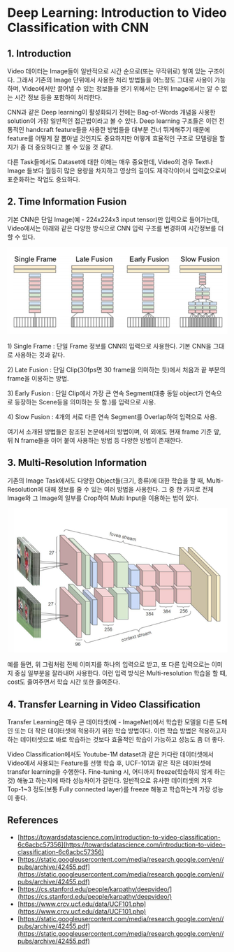# Deep Learning: Introduction to Video Classification with CNN

## 1. Introduction

Video 데이터는 Image들이 일반적으로 시간 순으로\(또는 무작위로\) 쌓여 있는 구조이다. 그래서 기존의 Image 단위에서 사용한 처리 방법들을 어느정도 그대로 사용이 가능하며, Video에서만 끌어낼 수 있는 정보들을 얻기 위해서는 단위 Image에서는 알 수 없는 시간 정보 등을 포함하여 처리한다.

CNN과 같은 Deep learning이 활성화되기 전에는 Bag-of-Words 개념을 사용한 solution이 가장 일반적인 접근법이라고 볼 수 있다. Deep learning 구조들은 이런 전통적인 handcraft feature들을 사용한 방법들을 대부분 건너 뛰게해주기 때문에 feature를 어떻게 잘 뽑아낼 것인지도 중요하지만 어떻게 효율적인 구조로 모델링을 할지가 좀 더 중요하다고 볼 수 있을 것 같다.

다른 Task들에서도 Dataset에 대한 이해는 매우 중요한데, Video의 경우 Text나 Image 들보다 월등히 많은 용량을 차지하고 영상의 길이도 제각각이어서 입력값으로써 표준화하는 작업도 중요하다.

## 2. Time Information Fusion

기본 CNN은 단일 Image\(예 - 224x224x3 input tensor\)만 입력으로 들어가는데, Video에서는 아래와 같은 다양한 방식으로 CNN 입력 구조를 변경하여 시간정보를 더할 수 있다.

![](../../.gitbook/assets/1_zoqwsegwl0ieytk62bfina.png)

1\) Single Frame : 단일 Frame 정보를 CNN의 입력으로 사용한다. 기본 CNN을 그대로 사용하는 것과 같다.

2\) Late Fusion : 단일 Clip\(30fps면 30 frame을 의미하는 듯\)에서 처음과 끝 부분의 frame을 이용하는 방법.

3\) Early Fusion : 단일 Clip에서 가장 큰 연속 Segment\(대충 동일 object가 연속으로 등장하는 Scene등을 의미하는 듯 함.\)를 입력으로 사용.

4\) Slow Fusion : 4개의 서로 다른 연속 Segment를 Overlap하여 입력으로 사용.

여기서 소개된 방법들은 참조된 논문에서의 방법이며, 이 외에도 현재 frame 기준 앞, 뒤 N frame들을 이어 붙여 사용하는 방법 등 다양한 방법이 존재한다.

## 3. Multi-Resolution Information

기존의 Image Task에서도 다양한 Object들\(크기, 종류\)에 대한 학습을 할 때, Multi-Resolution에 대해 정보를 줄 수 있는 여러 방법을 사용한다. 그 중 한 가지로 전체 Image와 그 Image의 일부를 Crop하여 Multi Input을 이용하는 법이 있다.

![](../../.gitbook/assets/1_rfxk8rd1et3ksphy-wtxpg.png)

예를 들면, 위 그림처럼 전체 이미지를 하나의 입력으로 받고, 또 다른 입력으로는 이미지 중심 일부분을 잘라내어 사용한다. 이런 입력 방식은 Multi-resolution 학습을 할 때, cost도 줄여주면서 학습 시간 또한 줄여준다.

## 4. Transfer Learning in Video Classification

Transfer Learning은 매우 큰 데이터셋\(예 - ImageNet\)에서 학습한 모델을 다른 도메인 또는 더 작은 데이터셋에 적용하기 위한 학습 방법이다. 이런 학습 방법은 적용하고자 하는 데이터셋으로 바로 학습하는 것보다 효율적인 학습이 가능하고 성능도 좀 더 좋다.

Video Classification에서도 Youtube-1M dataset과 같은 커다란 데이터셋에서 Video에서 사용되는 Feature를 선행 학습 후, UCF-101과 같은 작은 데이터셋에 transfer learning을 수행한다. Fine-tuning 시, 어디까지 freeze\(학습하지 않게 하는 것\) 해놓고 하는지에 따라 성능차이가 갈린다. 일반적으로 유사한 데이터셋의 겨우 Top-1~3 정도\(보통 Fully connected layer\)를 freeze 해놓고 학습하는게 가장 성능이 좋다.

## References

* [https://towardsdatascience.com/introduction-to-video-classification-6c6acbc57356](https://towardsdatascience.com/introduction-to-video-classification-6c6acbc57356)
* [https://static.googleusercontent.com/media/research.google.com/en//pubs/archive/42455.pdf](https://static.googleusercontent.com/media/research.google.com/en//pubs/archive/42455.pdf)
* [https://cs.stanford.edu/people/karpathy/deepvideo/](https://cs.stanford.edu/people/karpathy/deepvideo/)
* [https://www.crcv.ucf.edu/data/UCF101.php](https://www.crcv.ucf.edu/data/UCF101.php)
* [https://static.googleusercontent.com/media/research.google.com/en//pubs/archive/42455.pdf](https://static.googleusercontent.com/media/research.google.com/en//pubs/archive/42455.pdf)

